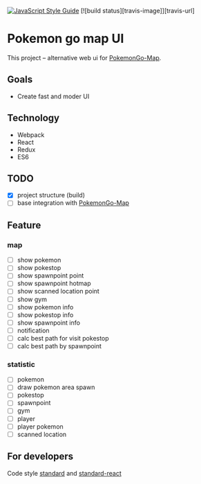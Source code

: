 [![JavaScript Style Guide](https://img.shields.io/badge/code%20style-standard-brightgreen.svg)](http://standardjs.com/)
[![build status][travis-image]][travis-url]

# Pokemon go map UI

This project – alternative web ui for [PokemonGo-Map](/PokemonGoMap/PokemonGo-Map).

## Goals
- Create fast and moder UI
  
## Technology
- Webpack
- React
- Redux
- ES6


## TODO
- [X] project structure (build)
- [ ] base integration with [PokemonGo-Map](/PokemonGoMap/PokemonGo-Map)

## Feature

### map
- [ ] show pokemon
- [ ] show pokestop
- [ ] show spawnpoint point
- [ ] show spawnpoint hotmap
- [ ] show scanned location point
- [ ] show gym
- [ ] show pokemon info
- [ ] show pokestop info
- [ ] show spawnpoint info
- [ ] notification
- [ ] calc best path for visit pokestop
- [ ] calc best path by spawnpoint

### statistic
- [ ] pokemon
- [ ] draw pokemon area spawn
- [ ] pokestop
- [ ] spawnpoint
- [ ] gym
- [ ] player
- [ ] player pokemon
- [ ] scanned location

## For developers
Code style [standard](http://standardjs.com/index.html) and [standard-react](/feross/eslint-config-standard-react)